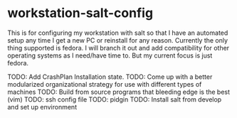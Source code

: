 # workstation-salt-config
This is for configuring my workstation with salt so that I have an automated setup any time I get a new PC or reinstall for any reason.
Currently the only thing supported is fedora. I will branch it out and add compatibility for other operating systems as I need/have time to. But my current focus is just fedora.

TODO: Add CrashPlan Installation state.
TODO: Come up with a better modularized organizational strategy for use with different types of machines
TODO: Build from source programs that bleeding edge is the best (vim)
TODO: ssh config file
TODO: pidgin
TODO: Install salt from develop and set up environment
